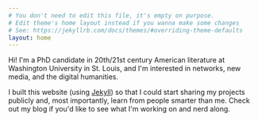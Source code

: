```yaml
---
# You don't need to edit this file, it's empty on purpose.
# Edit theme's home layout instead if you wanna make some changes
# See: https://jekyllrb.com/docs/themes/#overriding-theme-defaults
layout: home
---
```

Hi! I'm a PhD candidate in 20th/21st century American literature at Washington University in St. Louis, and I'm interested in networks, new media, and the digital humanities.

I built this website (using [Jekyll](https://jekyllrb.com/ "yeah Jekyll rules")) so that I could start sharing my projects publicly and, most importantly, learn from people smarter than me. Check out my blog if you'd like to see what I'm working on and nerd along.
